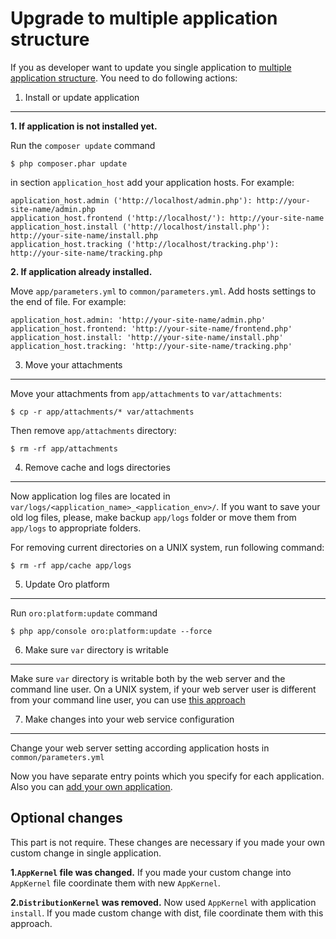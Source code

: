 Upgrade to multiple application structure
=========================================

If you as developer want to update you single application to [multiple application structure](./Resources/doc/getting-started.md#directory-structure).
You need to do following actions:

1. Install or update application
--------------------------------
**1. If application is not installed yet.**

Run the `composer update` command
```
$ php composer.phar update
```
in section `application_host` add your application hosts.
For example:
```
application_host.admin ('http://localhost/admin.php'): http://your-site-name/admin.php
application_host.frontend ('http://localhost/'): http://your-site-name
application_host.install ('http://localhost/install.php'): http://your-site-name/install.php
application_host.tracking ('http://localhost/tracking.php'): http://your-site-name/tracking.php
```

**2. If application already installed.**

Move `app/parameters.yml` to `common/parameters.yml`.
Add hosts settings to the end of file.
For example:
```
application_host.admin: 'http://your-site-name/admin.php'
application_host.frontend: 'http://your-site-name/frontend.php'
application_host.install: 'http://your-site-name/install.php'
application_host.tracking: 'http://your-site-name/tracking.php'
```

3. Move your attachments
------------------------
Move your attachments from `app/attachments` to `var/attachments`:
```
$ cp -r app/attachments/* var/attachments
```

Then remove `app/attachments` directory:
```
$ rm -rf app/attachments
```

4. Remove cache and logs directories
------------------------------------
Now application log files are located in `var/logs/<application_name>_<application_env>/`.
If you want to save your old log files, please, make backup `app/logs` folder or move them from `app/logs` to appropriate folders.

For removing current directories on a UNIX system, run following command:
```
$ rm -rf app/cache app/logs
```

5. Update Oro platform
----------------------
Run `oro:platform:update` command
```
$ php app/console oro:platform:update --force
```

6. Make sure `var` directory is writable
-----------------------------------------
Make sure `var` directory is writable both by the web server and the command line user.
On a UNIX system, if your web server user is different from your command line user, you can use [this approach](http://symfony.com/doc/2.3/book/installation.html#book-installation-permissions)

7. Make changes into your web service configuration
---------------------------------------------------
Change your web server setting according application hosts in `common/parameters.yml`

Now you have separate entry points which you specify for each application.
Also you can [add your own application](./Resources/doc/add-new-application).

Optional changes
----------------
This part is not require. These changes are necessary if you made your own custom change in single application.

**1.`AppKernel` file was changed.**
If you made your custom change into `AppKernel` file coordinate them with new `AppKernel`.

**2.`DistributionKernel` was removed.**
Now used `AppKernel` with application `install`. If you made custom change with dist, file coordinate them with this approach.



